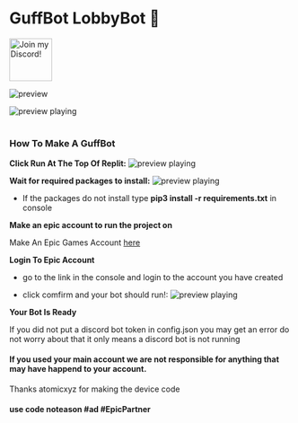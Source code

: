 
# GuffBot LobbyBot 🎉

<a target="_blank" href="discord.gg/EGyDJhrXw7" title="Join our Discord!">
<img draggable="false" src="https://discordapp.com/api/guilds/849653185383759922/widget.png?style=banner2" height="76px" draggable="false" alt="Join my Discord!">
</a>


![preview](https://cdn.noteason.repl.co/images/popout.png)

![preview playing](https://cdn.noteason.repl.co/images/discord.png)

#
### How To Make A GuffBot

**Click Run At The Top Of Replit:**
![preview playing](https://cdn.noteason.repl.co/images/run.png)

**Wait for required packages to install:**
![preview playing](https://cdn.noteason.repl.co/images/install.png)

* If the packages do not install type **pip3 install -r requirements.txt** in console

**Make an epic account to run the project on**

Make An Epic Games Account  [here](https://www.epicgames.com/id/logout?redirectUrl=https%3A//www.epicgames.com/id/login)

**Login To Epic Account**

* go to the link in the console and login to the account you have created

* click comfirm and your bot should run!:
![preview playing](https://cdn.discordapp.com/attachments/833103981345243137/850622404169564160/Screen_Shot_2021-06-05_at_2.29.41_AM.png)

**Your Bot Is Ready**

If you did not put a discord bot token in config.json you may get an error do not worry about that it only means a discord bot is not running



#### If you used your main account we are not responsible for anything that may have happend to your account.

Thanks atomicxyz for making the device code

#### use code noteason #ad #EpicPartner


